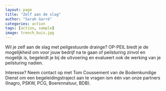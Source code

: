 ```yaml
---
layout: page
title: "Zelf aan de slag"
author: "Sarah Garré"
categories: action
tags: [action, sample]
image: trench_buis.jpg
---
```


Wil je zelf aan de slag met peilgestuurde drainge? OP-PEIL biedt je de mogelijkheid om voor jouw bedrijf na te gaan of 
peilsturing zinvol en mogelijk is, begeleidt je bij de uitvoering en evalueert ook de werking van je peilsturing nadien. 

Interesse? Neem contact op met Tom Coussement van de Bodemkundige Dienst om een begeleidingstraject aan te vragen ism één
van onze partners (Inagro, PSKW, PCG, Boerennatuur, BDB).